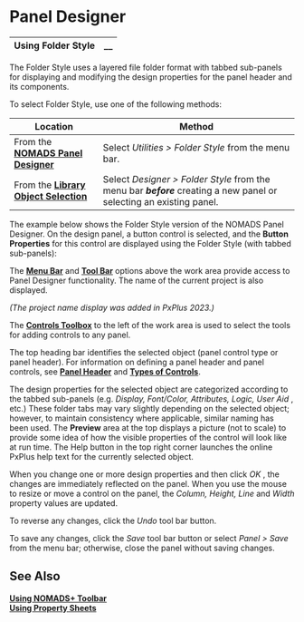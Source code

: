 # Panel Designer 

**Using Folder Style** |  **__**  
---|---  
  
The Folder Style uses a layered file folder format with tabbed sub-panels for displaying and modifying the design properties for the panel header and its components.

To select Folder Style, use one of the following methods:

**Location** |  **Method**  
---|---  
From the **[NOMADS Panel Designer](../Introduction.md)** |  Select _Utilities > Folder Style_ from the menu bar.  
From the **[Library Object Selection](../../NOMADS%20Development/Library%20Object%20Selection/Console%20and%20Object%20List.md)** |  Select _Designer > Folder Style_ from the menu bar **_before_** creating a new panel or selecting an existing panel.  
  
The example below shows the Folder Style version of the NOMADS Panel Designer. On the design panel, a button control is selected, and the **Button Properties** for this control are displayed using the Folder Style (with tabbed sub-panels):

The **[Menu Bar](../Work%20Area/Menu%20Options.md)** and **[Tool Bar](../Work%20Area/Tool%20Bar.md)** options above the work area provide access to Panel Designer functionality. The name of the current project is also displayed.

_(The project name display was added in PxPlus 2023.)_

The **[Controls Toolbox](../Drawing%20and%20Modifying%20Panel%20Objects/Controls%20Toolbox.md)** to the left of the work area is used to select the tools for adding controls to any panel.

The top heading bar identifies the selected object (panel control type or panel header). For information on defining a panel header and panel controls, see **[Panel Header](../Panel%20Header/Overview.md)** and **[Types of Controls](../../Creating%20Panel%20Controls/Introduction.htm#types)**.

The design properties for the selected object are categorized according to the tabbed sub-panels (e.g. _Display, Font/Color, Attributes, Logic, User Aid_ , etc.) These folder tabs may vary slightly depending on the selected object; however, to maintain consistency where applicable, similar naming has been used. The **Preview** area at the top displays a picture (not to scale) to provide some idea of how the visible properties of the control will look like at run time. The Help button in the top right corner launches the online PxPlus help text for the currently selected object.

When you change one or more design properties and then click _OK_ , the changes are immediately reflected on the panel. When you use the mouse to resize or move a control on the panel, the _Column, Height, Line_ and _Width_ property values are updated.

To reverse any changes, click the _Undo_ tool bar button.

To save any changes, click the _Save_ tool bar button or select _Panel > Save_ from the menu bar; otherwise, close the panel without saving changes.

## See Also

**[Using NOMADS+ Toolbar](../../../NOMADS+%20Toolbar/Introduction.md)**  
**[Using Property Sheets](../Properties%20Table/Overview.md)**
